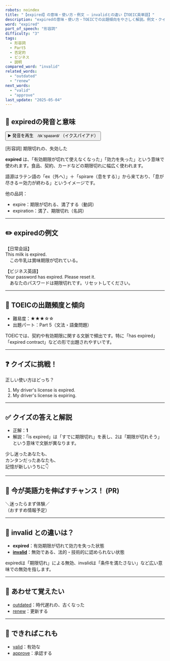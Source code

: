 ```yaml
---
robots: noindex
title: "【expired】の意味・使い方・例文 ― invalidとの違い【TOEIC英単語】"
description: "expiredの意味・使い方・TOEICでの出題傾向をやさしく解説。例文・クイズ付きでinvalidとの違いもわかりやすく学べます。"
word: "expired"
part_of_speech: "形容詞"
difficulty: "3"
tags:
  - 形容詞
  - Part5
  - 否定的
  - ビジネス
  - 説明
compared_word: "invalid"
related_words:
  - "outdated"
  - "renew"
next_words:
  - "valid"
  - "approve"
last_update: "2025-05-04"
---
```


## 🔰 expiredの発音と意味

<button class="play-audio" onclick="playTTS('expired')">
  <span class="play-audio-main">
    ▶️ 発音を再生　/ɪkˈspaɪərd/
  </span>
  <span class="play-audio-sub">
    （イクスパイアド）
  </span>
</button>

[形容詞] 期限切れの、失効した

**expired** は、「有効期限が切れて使えなくなった」「効力を失った」という意味で使われます。食品、契約、カードなどの期限切れに幅広く使われます。

語源はラテン語の「ex（外へ）」＋「spirare（息をする）」から来ており、「息が尽きる＝効力が終わる」というイメージです。

他の品詞：  
- expire：期限が切れる、満了する（動詞）
- expiration：満了、期限切れ（名詞）

---

## ✏️ expiredの例文

【日常会話】  
This milk is expired.  
　この牛乳は賞味期限が切れている。

【ビジネス英語】  
Your password has expired. Please reset it.  
　あなたのパスワードは期限切れです。リセットしてください。

---

## 🎯 TOEICの出題頻度と傾向

- 難易度：★★★☆☆
- 出題パート：Part 5（文法・語彙問題）

TOEICでは、契約や有効期限に関する文脈で頻出です。特に「has expired」「expired contract」などの形で出題されやすいです。

---

## ❓ クイズに挑戦！

正しい使い方はどっち？

1. My driver's license is expired.  
2. My driver's license is expiring.

---

## ✅ クイズの答えと解説

- 正解：**1**
- 解説：「is expired」は「すでに期限切れ」を表し、2は「期限が切れそう」という意味で文脈が異なります。

少し迷ったあなたも、  
カンタンだったあなたも、  
記憶が新しいうちに👇️

---

## 🚀 今が英語力を伸ばすチャンス！ (PR)

<div class="info-center">
＼迷ったらまず体験／<br>  
（おすすめ情報予定）
</div>

---

## 🤔  invalid との違いは？

- **expired**：有効期限が切れて効力を失った状態
- **[invalid](/word/invalid)**：無効である、法的・技術的に認められない状態

expiredは「期限切れ」による無効、invalidは「条件を満たさない」など広い意味での無効を指します。

---

## 🧩 あわせて覚えたい

- [outdated](/word/outdated)：時代遅れの、古くなった
- [renew](/word/renew)：更新する

---

## 📖 できればこれも

- [valid](/word/valid)：有効な
- [approve](/word/approve)：承認する

<!-- cvid: aid45_bid39 -->
